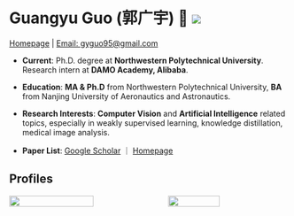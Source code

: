 # Guangyu Guo (郭广宇) 👋 ![](https://komarev.com/ghpvc/?username=gyguo&color=blue&style=flat-square)

[![]()]()[Homepage](https://gyguo.github.io/)
|
[![]()](gyguo95@gmail.com)[Email: gyguo95@gmail.com](gyguo95@gmail.com)

- **Current**: Ph.D. degree at **Northwestern Polytechnical University**. Research intern at **DAMO Academy, Alibaba**.
- **Education**: **MA & Ph.D** from Northwestern Polytechnical University, **BA** from Nanjing University of Aeronautics and Astronautics.
- **Research Interests**: **Computer Vision** and **Artificial Intelligence** related topics, especially in weakly supervised learning, knowledge distillation, medical image analysis.


- **Paper List**: [![]()](https://scholar.google.com/citations?user=F-mtieAAAAAJ&hl=zh-CN)[Google Scholar](https://scholar.google.com/citations?user=F-mtieAAAAAJ&hl=zh-CN) ｜ [![]()](https://scholar.google.com/citations?user=F-mtieAAAAAJ&hl=zh-CN)[Homepage](https://gyguo.github.io/publications.html)


## Profiles
<div style="display: flex; gap: 10px;">
  <img src="https://github-readme-stats.vercel.app/api?username=gyguo&rank_icon=github" width="55%" />
  <img src="https://github-readme-stats.vercel.app/api/top-langs/?username=gyguo&layout=compact" width="43%" />
</div>
